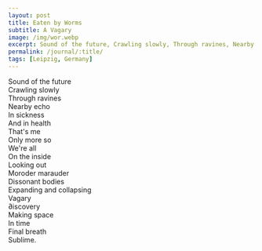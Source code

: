 ```yaml
---
layout: post
title: Eaten by Worms
subtitle: A Vagary
image: /img/wor.webp
excerpt: Sound of the future, Crawling slowly, Through ravines, Nearby echo ...
permalink: /journal/:title/
tags: [Leipzig, Germany]
---
```


Sound of the future  
Crawling slowly  
Through ravines  
Nearby echo  
In sickness  
And in health  
That's me  
Only more so  
We're all  
On the inside  
Looking out  
Moroder marauder  
Dissonant bodies  
Expanding and collapsing  
Vagary  
∂iscovery  
Making space  
In time  
Final breath  
Sublime.